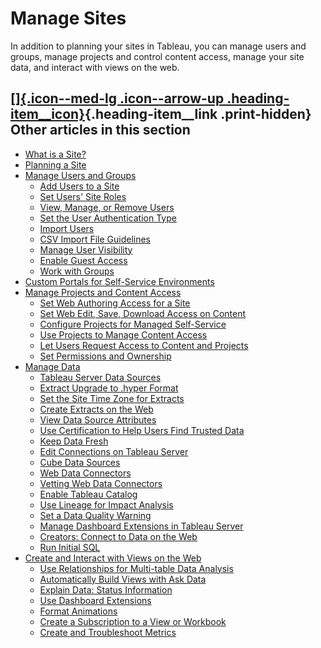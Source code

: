 

Manage Sites
============
In addition to planning your sites in Tableau, you can manage users and
groups, manage projects and control content access, manage your site
data, and interact with views on the web.

<div>

<div>

[[]{.icon--med-lg .icon--arrow-up .heading-item__icon}](https://help.tableau.com/current/server/en-us/manage_site.htm#){.heading-item__link .print-hidden} Other articles in this section
-----------------------------------------------------------------------------------------------------------------------------------------------------------------------------------------

</div>

-   [What is a
    Site?](https://help.tableau.com/current/server/en-us/sites.htm)
-   [Planning a
    Site](https://help.tableau.com/current/server/en-us/site_admin_planning.htm)
-   [Manage Users and
    Groups](https://help.tableau.com/current/server/en-us/users.htm)
    -   [Add Users to a
        Site](https://help.tableau.com/current/server/en-us/sites_addusers.htm)
    -   [Set Users\' Site
        Roles](https://help.tableau.com/current/server/en-us/users_site_roles.htm)
    -   [View, Manage, or Remove
        Users](https://help.tableau.com/current/server/en-us/users_view.htm)
    -   [Set the User Authentication
        Type](https://help.tableau.com/current/server/en-us/users_set_auth_type.htm)
    -   [Import
        Users](https://help.tableau.com/current/server/en-us/users_import.htm)
    -   [CSV Import File
        Guidelines](https://help.tableau.com/current/server/en-us/csvguidelines.htm)
    -   [Manage User
        Visibility](https://help.tableau.com/current/server/en-us/user_visibility.htm)
    -   [Enable Guest
        Access](https://help.tableau.com/current/server/en-us/users_guest.htm)
    -   [Work with
        Groups](https://help.tableau.com/current/server/en-us/groups.htm)
-   [Custom Portals for Self-Service
    Environments](https://help.tableau.com/current/server/en-us/portal_dashboard.htm)
-   [Manage Projects and Content
    Access](https://help.tableau.com/current/server/en-us/permissions_section.htm)
    -   [Set Web Authoring Access for a
        Site](https://help.tableau.com/current/server/en-us/web_author_enable.htm)
    -   [Set Web Edit, Save, Download Access on
        Content](https://help.tableau.com/current/server/en-us/web_author_who.htm)
    -   [Configure Projects for Managed
        Self-Service](https://help.tableau.com/current/server/en-us/projects_data_gov.htm)
    -   [Use Projects to Manage Content
        Access](https://help.tableau.com/current/server/en-us/projects.htm)
    -   [Let Users Request Access to Content and
        Projects](https://help.tableau.com/current/server/en-us/Request_access.htm)
    -   [Set Permissions and
        Ownership](https://help.tableau.com/current/server/en-us/permissions.htm)
-   [Manage
    Data](https://help.tableau.com/current/server/en-us/manage_data_section.htm)
    -   [Tableau Server Data
        Sources](https://help.tableau.com/current/server/en-us/datasource.htm)
    -   [Extract Upgrade to .hyper
        Format](https://help.tableau.com/current/server/en-us/extracting_upgrade.htm)
    -   [Set the Site Time Zone for
        Extracts](https://help.tableau.com/current/server/en-us/tz_for_extracts.htm)
    -   [Create Extracts on the
        Web](https://help.tableau.com/current/server/en-us/datasource_extract.htm)
    -   [View Data Source
        Attributes](https://help.tableau.com/current/server/en-us/datasource_view_attributes.htm)
    -   [Use Certification to Help Users Find Trusted
        Data](https://help.tableau.com/current/server/en-us/datasource_certified.htm)
    -   [Keep Data
        Fresh](https://help.tableau.com/current/server/en-us/data_fresh_section.htm)
    -   [Edit Connections on Tableau
        Server](https://help.tableau.com/current/server/en-us/connections_modify.htm)
    -   [Cube Data
        Sources](https://help.tableau.com/current/server/en-us/datasource_cube.htm)
    -   [Web Data
        Connectors](https://help.tableau.com/current/server/en-us/datasource_wdc.htm)
    -   [Vetting Web Data
        Connectors](https://help.tableau.com/current/server/en-us/datasource_wdc_vetting.htm)
    -   [Enable Tableau
        Catalog](https://help.tableau.com/current/server/en-us/dm_catalog_enable.htm)
    -   [Use Lineage for Impact
        Analysis](https://help.tableau.com/current/server/en-us/dm_lineage.htm)
    -   [Set a Data Quality
        Warning](https://help.tableau.com/current/server/en-us/dm_dqw.htm)
    -   [Manage Dashboard Extensions in Tableau
        Server](https://help.tableau.com/current/server/en-us/dashboard_extensions_server.htm)
    -   [Creators: Connect to Data on the
        Web](https://help.tableau.com/current/server/en-us/creator_connect.htm)
    -   [Run Initial
        SQL](https://help.tableau.com/current/server/en-us/connect_basic_initialsql.htm)
-   [Create and Interact with Views on the
    Web](https://help.tableau.com/current/server/en-us/web_author.htm)
    -   [Use Relationships for Multi-table Data
        Analysis](https://help.tableau.com/current/server/en-us/datasource_multitable_normalized.htm)
    -   [Automatically Build Views with Ask
        Data](https://help.tableau.com/current/server/en-us/ask_data.htm)
    -   [Explain Data: Status
        Information](https://help.tableau.com/current/server/en-us/explain_data_lm_status.htm)
    -   [Use Dashboard
        Extensions](https://help.tableau.com/current/server/en-us/dashboard_extensions.htm)
    -   [Format
        Animations](https://help.tableau.com/current/server/en-us/formatting_animations.htm)
    -   [Create a Subscription to a View or
        Workbook](https://help.tableau.com/current/server/en-us/subscribe_user.htm)
    -   [Create and Troubleshoot
        Metrics](https://help.tableau.com/current/server/en-us/metrics_create.htm)

